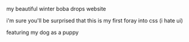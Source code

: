 my beautiful winter boba drops website

i'm sure you'll be surprised that this is my first foray into css (i hate ui)

featuring my dog as a puppy
